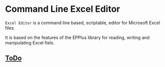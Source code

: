 ﻿# Command Line Excel Editor

`Excel Editor` is a command line based, scriptable, editor for Microsoft Excel files.

It is based on the features of the EPPlus library for reading, writing and manipulating Excel fiels.




## [ToDo](todo.md)
